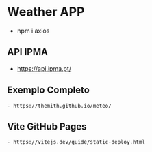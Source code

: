 # Weather APP

- npm i axios

## API IPMA
 - https://api.ipma.pt/

## Exemplo Completo
    - https://themith.github.io/meteo/

## Vite GitHub Pages
    - https://vitejs.dev/guide/static-deploy.html